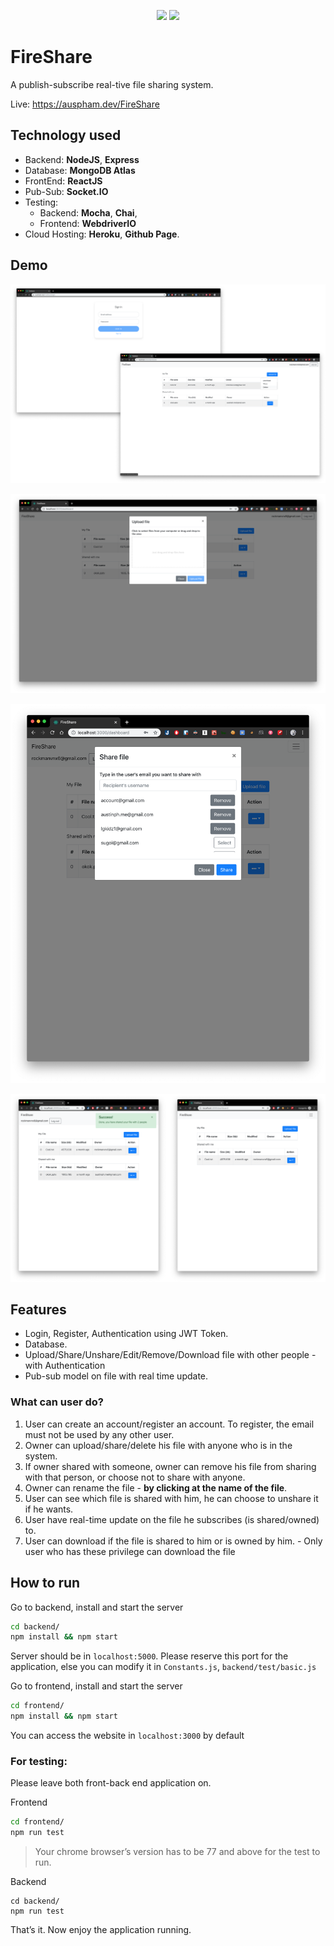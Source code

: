 <p align="center">
  <a href="#"><img src="https://img.shields.io/badge/License-MIT-blue.svg"></a>
  <a href="https://auspham.dev/FireShare" target="_blank"><img src="https://img.shields.io/website?url=https%3A%2F%2Faustinph.me%2FFireShare%2F"></a>

# FireShare


A publish-subscribe real-tive file sharing system.

Live: https://auspham.dev/FireShare


## Technology used

- Backend: **NodeJS**, **Express**
- Database: **MongoDB Atlas** 
- FrontEnd: **ReactJS**
- Pub-Sub: **Socket.IO**
- Testing: 
  - Backend: **Mocha**, **Chai**, 
  - Frontend: **WebdriverIO**
- Cloud Hosting: **Heroku**,  **Github Page**.

## Demo

![image-20191114231344484](Readme.assets/image-20191114231344484.png)

![image-20191114231443608](Readme.assets/image-20191114231443608.png)

![image-20191114231552894](Readme.assets/image-20191114231552894.png)

![image-20191114231759560](Readme.assets/image-20191114231759560.png)

## Features

- Login, Register, Authentication using JWT Token.
- Database.
- Upload/Share/Unshare/Edit/Remove/Download file with other people - with Authentication
- Pub-sub model on file with real time update.



### What can user do?

1. User can create an account/register an account. To register, the email must not be used by any other user.
2. Owner can upload/share/delete his file with anyone who is in the system.
3. If owner shared with someone, owner can remove his file from sharing with that person, or choose not to share with anyone.
4. Owner can rename the file - **by clicking at the name of the file**.
5. User can see which file is shared with him, he can choose to unshare it if he wants.
6. User have real-time update on the file he subscribes (is shared/owned) to.
7. User can download if the file is shared to him or is owned by him. - Only user who has these privilege can download the file

## How to run

Go to backend, install and start the server

```bash
cd backend/
npm install && npm start
```

Server should be in `localhost:5000`. Please reserve this port for the application, else you can modify it in `Constants.js`, `backend/test/basic.js`



Go to frontend, install and start the server

```bash
cd frontend/
npm install && npm start
```

You can access the website in `localhost:3000` by default



### For testing:

Please leave both front-back end application on.

Frontend

```bash
cd frontend/
npm run test
```

> Your chrome browser’s version has to be 77 and above for the test to run.

Backend

```
cd backend/
npm run test
```



That’s it. Now enjoy the application running.
